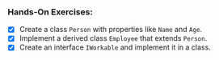 ### Hands-On Exercises:

- [x] Create a class `Person` with properties like `Name` and `Age`.
- [x] Implement a derived class `Employee` that extends `Person`.
- [x] Create an interface `IWorkable` and implement it in a class.